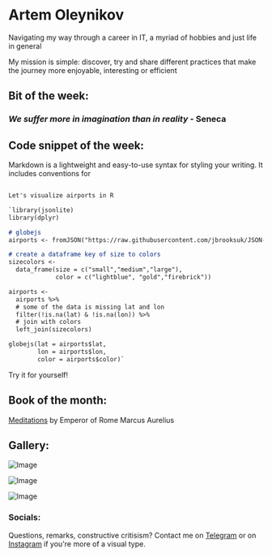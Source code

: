 #         Artem Oleynikov
Navigating my way through a career in IT, a myriad of hobbies and just life in general

My mission is simple: discover, try and share different practices that make the journey more enjoyable, interesting or efficient

## Bit of the week: 

### _We suffer more in imagination than in reality_ - Seneca

## Code snippet of the week: 

Markdown is a lightweight and easy-to-use syntax for styling your writing. It includes conventions for
```markdown

Let's visualize airports in R

`library(jsonlite)
library(dplyr)

# globejs 
airports <- fromJSON("https://raw.githubusercontent.com/jbrooksuk/JSON-Airports/master/airports.json")

# create a dataframe key of size to colors
sizecolors <-
  data_frame(size = c("small","medium","large"),
             color = c("lightblue", "gold","firebrick"))

airports <-
  airports %>%
  # some of the data is missing lat and lon
  filter(!is.na(lat) & !is.na(lon)) %>%
  # join with colors
  left_join(sizecolors)

globejs(lat = airports$lat, 
        lon = airports$lon,
        color = airports$color)`

```
Try it for yourself! 

## Book of the month: 

 [Meditations](https://www.gutenberg.org/ebooks/2680) by Emperor of Rome Marcus Aurelius 

## Gallery:

![Image](ArtemOleynikov.github.io/docs/assets/images/1k8TBeuIuYiBwBfIscJ8F1ciznAQ4IqqsGvAa7xBJHPNJWxstm5LE1RdN7SbzL4uwkZxew.JPG)

![Image](ArtemOleynikov.github.io/docs/assets/images/bUTT3JhRnZcyKMyKAG26TS7LNkCbJ1Cyd5vVLbfVN3LkVyxRWjRr4sMfDVpPtGIcC6x6QQ.JPG)

![Image](ArtemOleynikov.github.io/docs/assets/images/CvPAlE1RplsoTV0NhwmUsagR42F8W8SiS8YY3cYGdZsGczW_Q4e3uqshYFiS0bw9-1B72qM0.JPG)

### Socials: 

Questions, remarks, constructive critisism? 
Contact me on [Telegram](https://t.me/artem_oleynikov) or on [Instagram](https://support.github.com/contact) if you're more of a visual type.
